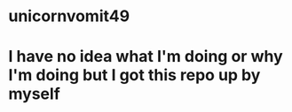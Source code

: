 # unicornvomit49
# I have no idea what I'm doing or why I'm doing but I got this repo up by myself 
